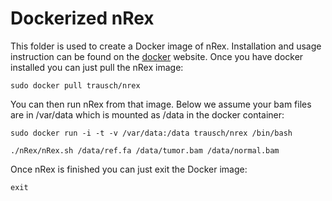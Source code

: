 Dockerized nRex
===============

This folder is used to create a Docker image of nRex. Installation and usage instruction can be found on the [docker](https://www.docker.io) website.
Once you have docker installed you can just pull the nRex image:

`sudo docker pull trausch/nrex`

You can then run nRex from that image. Below we assume your bam files are in /var/data which is mounted as /data in the docker container:

`sudo docker run -i -t -v /var/data:/data trausch/nrex /bin/bash`

`./nRex/nRex.sh /data/ref.fa /data/tumor.bam /data/normal.bam`

Once nRex is finished you can just exit the Docker image:

`exit`
